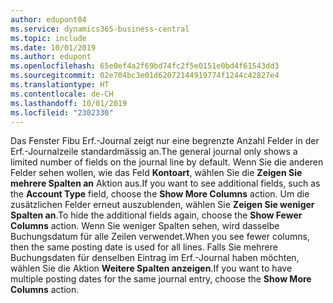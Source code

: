 ```yaml
---
author: edupont04
ms.service: dynamics365-business-central
ms.topic: include
ms.date: 10/01/2019
ms.author: edupont
ms.openlocfilehash: 65e0ef4a2f69bd74fc2f5e0151e0bd4f61543dd3
ms.sourcegitcommit: 02e704bc3e01d62072144919774f1244c42827e4
ms.translationtype: HT
ms.contentlocale: de-CH
ms.lasthandoff: 10/01/2019
ms.locfileid: "2302330"
---
```

<span data-ttu-id="0175d-101">Das Fenster Fibu Erf.-Journal zeigt nur eine begrenzte Anzahl Felder in der Erf.-Journalzeile standardmässig an.</span><span class="sxs-lookup"><span data-stu-id="0175d-101">The general journal only shows a limited number of fields on the journal line by default.</span></span> <span data-ttu-id="0175d-102">Wenn Sie die anderen Felder sehen wollen, wie das Feld **Kontoart**, wählen Sie die **Zeigen Sie mehrere Spalten an** Aktion aus.</span><span class="sxs-lookup"><span data-stu-id="0175d-102">If you want to see additional fields, such as the **Account Type** field, choose the **Show More Columns** action.</span></span> <span data-ttu-id="0175d-103">Um die zusätzlichen Felder erneut auszublenden, wählen Sie **Zeigen Sie weniger Spalten an**.</span><span class="sxs-lookup"><span data-stu-id="0175d-103">To hide the additional fields again, choose the **Show Fewer Columns** action.</span></span> <span data-ttu-id="0175d-104">Wenn Sie weniger Spalten sehen, wird dasselbe Buchungsdatum für alle Zeilen verwendet.</span><span class="sxs-lookup"><span data-stu-id="0175d-104">When you see fewer columns, then the same posting date is used for all lines.</span></span> <span data-ttu-id="0175d-105">Falls Sie mehrere Buchungsdaten für denselben Eintrag im Erf.-Journal haben möchten, wählen Sie die Aktion **Weitere Spalten anzeigen**.</span><span class="sxs-lookup"><span data-stu-id="0175d-105">If you want to have multiple posting dates for the same journal entry, choose the **Show More Columns** action.</span></span>  
